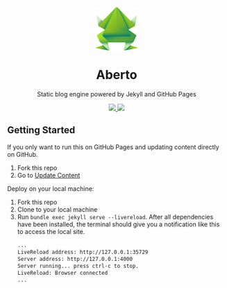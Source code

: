 <div align="center">
 <img width="100px" src="https://raw.githubusercontent.com/phucbm/aberto/master/assets/images/logo.svg" align="center" alt="GitHub Readme Stats" />
 <h1 align="center">Aberto</h1>
 <p align="center">Static blog engine powered by Jekyll and GitHub Pages</p>
</div>

<div align="center">
   <a href="https://jekyllrb.com/">
   <img src="https://img.shields.io/badge/-Jekyll-0273A9">
   </a>
    <a href="https://github.com/phucbm/aberto/wiki/Folder-Structure">
   <img src="https://img.shields.io/badge/-Folder Structure-7EBB2E">
   </a>
 </div>

## Getting Started

If you only want to run this on GitHub Pages and updating content directly on GitHub.

1. Fork this repo
2. Go to [Update Content](#update-content)

Deploy on your local machine:

1. Fork this repo
2. Clone to your local machine
3. Run `bundle exec jekyll serve --livereload`. After all dependencies have been installed, the terminal should give you
   a notification like this to access the local site.
    ```text
    ...
    LiveReload address: http://127.0.0.1:35729
    Server address: http://127.0.0.1:4000
    Server running... press ctrl-c to stop.
    LiveReload: Browser connected
    ...
    ```